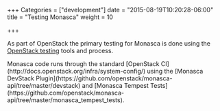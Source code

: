 +++
Categories = ["development"]
date = "2015-08-19T10:20:28-06:00"
title = "Testing Monasca"
weight = 10

+++

As part of OpenStack the primary testing for Monasca is done using the [OpenStack testing](https://wiki.openstack.org/wiki/Testing) tools and process.
<!--more-->Monasca code runs through the standard [OpenStack CI](http://docs.openstack.org/infra/system-config/) using the [Monasca DevStack Plugin](https://github.com/openstack/monasca-api/tree/master/devstack) and [Monasca Tempest Tests](https://github.com/openstack/monasca-api/tree/master/monasca_tempest_tests).
